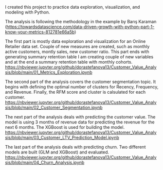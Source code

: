 I created this project to practice data exploration, visualization, and modeling with Python.

The analysis is following the methodology in the example by Barış Karaman (https://towardsdatascience.com/data-driven-growth-with-python-part-1-know-your-metrics-812781e66a5b)

The first part is mostly data exploration and visualization for an Online Retailer data set. Couple of new measures are created, such as monthly active customers, montly sales, new customer ratio. This part ends with generating summary retention table I am creating couple of new variables and at the end a summary retention table with monthly cohorts. 
https://nbviewer.jupyter.org/github/dorastefanova13/Customer_Value_Analysis/blob/main/01_Metrics_Exploration.ipynb

The second part of the analysis covers the customer segmentation topic. It begins with defining the optimal number of clusters for Recency, Frequency, and Revenue. Finally,  the RFM score and cluster is calsulated for each customer.
https://nbviewer.jupyter.org/github/dorastefanova13/Customer_Value_Analysis/blob/main/02_Customer_Segmentation.ipynb

The next part of the analysis deals with predicting the customer value. The model is using 3 months of revenue data for predicting the revenue for the next 6 months. The XGBoost is used for building the model.
https://nbviewer.jupyter.org/github/dorastefanova13/Customer_Value_Analysis/blob/main/03_Customer_LTV_Prediction_Model.ipynb

The last part of the analysis deals with predicting churn. Two different models are built (GLM and XGBoost) and evaluated.
https://nbviewer.jupyter.org/github/dorastefanova13/Customer_Value_Analysis/blob/main/04_Churn_Analysis.ipynb

